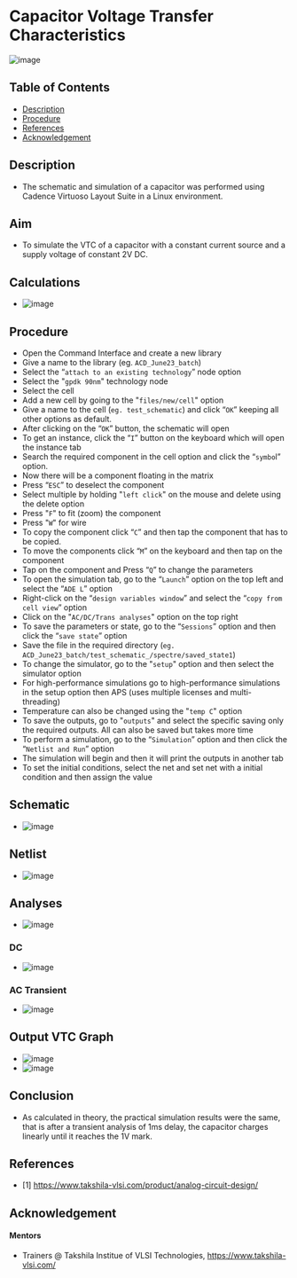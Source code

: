 Capacitor Voltage Transfer Characteristics <a name="TOP"></a>
===================

![image](https://github.com/Nirvan007/Analog_Electronics/assets/127144315/80e198dd-7e71-4127-a0ee-0f0920b567cd)

## Table of Contents
* [Description](#Description)
* [Procedure](#Procedure)
* [References](#References)
* [Acknowledgement](#Acknowledgement)

## Description
* The schematic and simulation of a capacitor was performed using Cadence Virtuoso Layout Suite in a Linux environment.

## Aim
* To simulate the VTC of a capacitor with a constant current source and a supply voltage of constant 2V DC.

## Calculations
* ![image](https://github.com/Nirvan007/Analog_Electronics/assets/127144315/0760263f-1a3b-432e-96eb-2464041f4df9)

## Procedure
* Open the Command Interface and create a new library
* Give a name to the library (eg. `ACD_June23_batch`)
* Select the “`attach to an existing technology`” node option
* Select the "`gpdk 90nm`" technology node
* Select the cell
* Add a new cell by going to the "`files/new/cell`" option
* Give a name to the cell (`eg. test_schematic`) and click “`OK`” keeping all other options as default.
* After clicking on the “`OK`” button, the schematic will open
* To get an instance, click the “`I`” button on the keyboard which will open the instance tab
* Search the required component in the cell option and click the “`symbo`l” option.
* Now there will be a component floating in the matrix
* Press “`ESC`” to deselect the component
* Select multiple by holding "`left click`" on the mouse and delete using the delete option
* Press "`F`" to fit (zoom) the component
* Press "`W`" for wire
* To copy the component click “`C`” and then tap the component that has to be copied.
* To move the components click “`M`” on the keyboard and then tap on the component
* Tap on the component and Press “`Q`” to change the parameters
* To open the simulation tab, go to the “`Launch`” option on the top left and select the “`ADE L`” option
* Right-click on the “`design variables window`” and select the “`copy from cell view`” option
* Click on the "`AC/DC/Trans analyses`" option on the top right
* To save the parameters or state, go to the “`Sessions`” option and then click the “`save state`” option
* Save the file in the required directory (`eg. ACD_June23_batch/test_schematic_/spectre/saved_state1`)
* To change the simulator, go to the "`setup`" option and then select the simulator option
* For high-performance simulations go to high-performance simulations in the setup option then APS (uses multiple licenses and multi-threading)
* Temperature can also be changed using the "`temp C`" option
* To save the outputs, go to "`outputs`" and select the specific saving only the required outputs. All can also be saved but takes more time
* To perform a simulation, go to the “`Simulation`” option and then click the “`Netlist and Run`” option
* The simulation will begin and then it will print the outputs in another tab
* To set the initial conditions, select the net and set net with a initial condition and then assign the value

## Schematic
* ![image](https://github.com/Nirvan007/Analog_Electronics/assets/127144315/dc91eb91-faa0-4a91-a3c1-4239b302f577)

## Netlist
* ![image](https://github.com/Nirvan007/Analog_Electronics/assets/127144315/979bb477-4d9b-4fba-a873-b92f3e10ff96)

## Analyses
* ![image](https://github.com/Nirvan007/Analog_Electronics/assets/127144315/c8945ee2-221d-40ef-84bc-25117df56fa3)

### DC
* ![image](https://github.com/Nirvan007/Analog_Electronics/assets/127144315/bc5561ab-cc39-422a-9c4e-c8e55b93b106)

### AC Transient
* ![image](https://github.com/Nirvan007/Analog_Electronics/assets/127144315/08148d57-24fa-41d0-b471-66ece271dd83)

## Output VTC Graph
* ![image](https://github.com/Nirvan007/Analog_Electronics/assets/127144315/48ac65c5-dd8a-4f2b-a36f-905e3e3bd5e3)
* ![image](https://github.com/Nirvan007/Analog_Electronics/assets/127144315/5baa6c75-1fc2-4ce7-910f-ca6346a1b42a)

## Conclusion
* As calculated in theory, the practical simulation results were the same, that is after a transient analysis of 1ms delay, the capacitor charges linearly until it reaches the 1V mark.

## References
 - [1] https://www.takshila-vlsi.com/product/analog-circuit-design/

## Acknowledgement
#### Mentors
* Trainers @ Takshila Institue of VLSI Technologies, https://www.takshila-vlsi.com/ 
